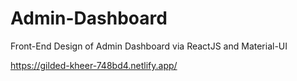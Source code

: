 # Admin-Dashboard
Front-End Design of Admin Dashboard via ReactJS and Material-UI

https://gilded-kheer-748bd4.netlify.app/ 
